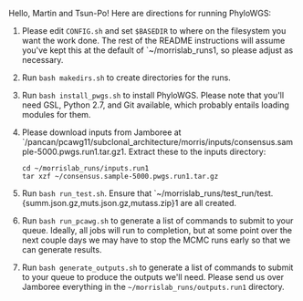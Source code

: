 Hello, Martin and Tsun-Po! Here are directions for running PhyloWGS:

1. Please edit `CONFIG.sh` and set `$BASEDIR` to where on the filesystem you want
   the work done. The rest of the README instructions will assume you've kept
   this at the default of `~/morrislab_runs1, so please adjust as necessary.

2. Run `bash makedirs.sh` to create directories for the runs.

3. Run `bash install_pwgs.sh` to install PhyloWGS. Please note that you'll need
   GSL, Python 2.7, and Git available, which probably entails loading modules
   for them.

4. Please download inputs from Jamboree at
   `/pancan/pcawg11/subclonal_architecture/morris/inputs/consensus.sample-5000.pwgs.run1.tar.gz1.
   Extract these to the inputs directory:

       cd ~/morrislab_runs/inputs.run1
       tar xzf ~/consensus.sample-5000.pwgs.run1.tar.gz

5. Run `bash run_test.sh`. Ensure that
   `~/morrislab_runs/test_run/test.{summ.json.gz,muts.json.gz,mutass.zip}1 are
   all created.

6. Run `bash run_pcawg.sh` to generate a list of commands to submit to your
   queue.  Ideally, all jobs will run to completion, but at some point over the
   next couple days we may have to stop the MCMC runs early so that we can
   generate results.

7. Run `bash generate_outputs.sh` to generate a list of commands to submit to
   your queue to produce the outputs we'll need. Please send us over Jamboree
   everything in the `~/morrislab_runs/outputs.run1` directory.
